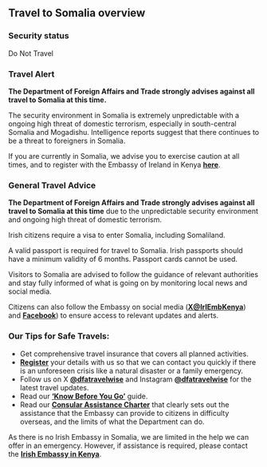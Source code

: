 ## Travel to Somalia overview

### **Security status**

Do Not Travel

### **Travel Alert**

**The Department of Foreign Affairs and Trade strongly advises against all travel to Somalia at this time.**

The security environment in Somalia is extremely unpredictable with a ongoing high threat of domestic terrorism, especially in south-central Somalia and Mogadishu. Intelligence reports suggest that there continues to be a threat to foreigners in Somalia.

If you are currently in Somalia, we advise you to exercise caution at all times, and to register with the Embassy of Ireland in Kenya [**here**](https://www.ireland.ie/en/dfa/overseas-travel/citizens-registration/).

### **General Travel Advice**

**The Department of Foreign Affairs and Trade strongly advises against all travel to Somalia at this time** due to the unpredictable security environment and ongoing high threat of domestic terrorism.

Irish citizens require a visa to enter Somalia, including Somaliland.

A valid passport is required for travel to Somalia. Irish passports should have a minimum validity of 6 months. Passport cards cannot be used.

Visitors to Somalia are advised to follow the guidance of relevant authorities and stay fully informed of what is going on by monitoring local news and social media.

Citizens can also follow the Embassy on social media ([**X@IrlEmbKenya**](https://twitter.com/IrlEmbKenya)) and [**Facebook**](https://www.facebook.com/irishembassyinkenya/)) to ensure access to relevant updates and alerts.

### **Our Tips for Safe Travels:**

* Get comprehensive travel insurance that covers all planned activities.
* [**Register**](https://www.ireland.ie/en/dfa/overseas-travel/citizens-registration/) your details with us so that we can contact you quickly if there is an unforeseen crisis like a natural disaster or a family emergency.
* Follow us on X [**@dfatravelwise**](https://www.twitter.com/DFATravelWise) and Instagram [**@dfatravelwise**](https://www.instagram.com/dfatravelwise/) for the latest travel updates.
* Read our [**‘Know Before You Go’**](https://www.ireland.ie/en/dfa/overseas-travel/know-before-you-go/) guide.
* Read our [**Consular Assistance Charter**](https://www.ireland.ie/en/dfa/overseas-travel/assistance-abroad/consular-assistance-charter/) that clearly sets out the assistance that the Embassy can provide to citizens in difficulty overseas, and the limits of what the Department can do.

As there is no Irish Embassy in Somalia, we are limited in the help we can offer in an emergency. However, if assistance is required, please contact the [**Irish Embassy in Kenya**](https://www.ireland.ie/en/kenya/nairobi/).